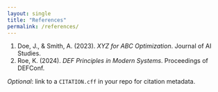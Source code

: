 ```yaml
---
layout: single
title: "References"
permalink: /references/
---
```


1. Doe, J., & Smith, A. (2023). *XYZ for ABC Optimization*. Journal of AI Studies.
2. Roe, K. (2024). *DEF Principles in Modern Systems*. Proceedings of DEFConf.

_Optional_: link to a `CITATION.cff` in your repo for citation metadata.
